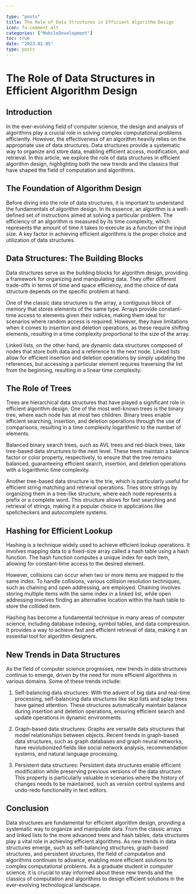```yaml
---

type: "posts"
title: The Role of Data Structures in Efficient Algorithm Design
icon: fa-comment-alt
categories: ["MobileDevelopment"]
toc: true
date: "2023-01-05"
type: posts
---
```



# The Role of Data Structures in Efficient Algorithm Design

## Introduction

In the ever-evolving field of computer science, the design and analysis of algorithms play a crucial role in solving complex computational problems efficiently. However, the effectiveness of an algorithm heavily relies on the appropriate use of data structures. Data structures provide a systematic way to organize and store data, enabling efficient access, modification, and retrieval. In this article, we explore the role of data structures in efficient algorithm design, highlighting both the new trends and the classics that have shaped the field of computation and algorithms.

## The Foundation of Algorithm Design

Before diving into the role of data structures, it is important to understand the fundamentals of algorithm design. In its essence, an algorithm is a well-defined set of instructions aimed at solving a particular problem. The efficiency of an algorithm is measured by its time complexity, which represents the amount of time it takes to execute as a function of the input size. A key factor in achieving efficient algorithms is the proper choice and utilization of data structures.

## Data Structures: The Building Blocks

Data structures serve as the building blocks for algorithm design, providing a framework for organizing and manipulating data. They offer different trade-offs in terms of time and space efficiency, and the choice of data structure depends on the specific problem at hand.

One of the classic data structures is the array, a contiguous block of memory that stores elements of the same type. Arrays provide constant-time access to elements given their indices, making them ideal for scenarios where random access is required. However, they have limitations when it comes to insertion and deletion operations, as these require shifting elements, resulting in a time complexity proportional to the size of the array.

Linked lists, on the other hand, are dynamic data structures composed of nodes that store both data and a reference to the next node. Linked lists allow for efficient insertion and deletion operations by simply updating the references, but accessing a particular element requires traversing the list from the beginning, resulting in a linear time complexity.

## The Role of Trees

Trees are hierarchical data structures that have played a significant role in efficient algorithm design. One of the most well-known trees is the binary tree, where each node has at most two children. Binary trees enable efficient searching, insertion, and deletion operations through the use of comparisons, resulting in a time complexity logarithmic to the number of elements.

Balanced binary search trees, such as AVL trees and red-black trees, take tree-based data structures to the next level. These trees maintain a balance factor or color property, respectively, to ensure that the tree remains balanced, guaranteeing efficient search, insertion, and deletion operations with a logarithmic time complexity.

Another tree-based data structure is the trie, which is particularly useful for efficient string matching and retrieval operations. Tries store strings by organizing them in a tree-like structure, where each node represents a prefix or a complete word. This structure allows for fast searching and retrieval of strings, making it a popular choice in applications like spellcheckers and autocomplete systems.

## Hashing for Efficient Lookup

Hashing is a technique widely used to achieve efficient lookup operations. It involves mapping data to a fixed-size array called a hash table using a hash function. The hash function computes a unique index for each item, allowing for constant-time access to the desired element.

However, collisions can occur when two or more items are mapped to the same index. To handle collisions, various collision resolution techniques, such as chaining and open addressing, are employed. Chaining involves storing multiple items with the same index in a linked list, while open addressing involves finding an alternative location within the hash table to store the collided item.

Hashing has become a fundamental technique in many areas of computer science, including database indexing, symbol tables, and data compression. It provides a way to achieve fast and efficient retrieval of data, making it an essential tool for algorithm designers.

## New Trends in Data Structures

As the field of computer science progresses, new trends in data structures continue to emerge, driven by the need for more efficient algorithms in various domains. Some of these trends include:

1. Self-balancing data structures: With the advent of big data and real-time processing, self-balancing data structures like skip lists and splay trees have gained attention. These structures automatically maintain balance during insertion and deletion operations, ensuring efficient search and update operations in dynamic environments.

2. Graph-based data structures: Graphs are versatile data structures that model relationships between objects. Recent trends in graph-based data structures, such as graph databases and graph neural networks, have revolutionized fields like social network analysis, recommendation systems, and natural language processing.

3. Persistent data structures: Persistent data structures enable efficient modification while preserving previous versions of the data structure. This property is particularly valuable in scenarios where the history of changes needs to be maintained, such as version control systems and undo-redo functionality in text editors.

## Conclusion

Data structures are fundamental for efficient algorithm design, providing a systematic way to organize and manipulate data. From the classic arrays and linked lists to the more advanced trees and hash tables, data structures play a vital role in achieving efficient algorithms. As new trends in data structures emerge, such as self-balancing structures, graph-based structures, and persistent structures, the field of computation and algorithms continues to advance, enabling more efficient solutions to complex computational problems. As a graduate student in computer science, it is crucial to stay informed about these new trends and the classics of computation and algorithms to design efficient solutions in the ever-evolving technological landscape.
